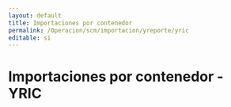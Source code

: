 ```yaml
---
layout: default
title: Importaciones por contenedor
permalink: /Operacion/scm/importacion/yreporte/yric
editable: si
---
```


# Importaciones por contenedor - YRIC  

